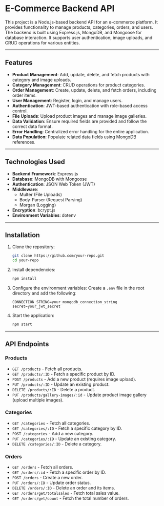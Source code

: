 
# E-Commerce Backend API

This project is a Node.js-based backend API for an e-commerce platform. It provides functionality to manage products, categories, orders, and users. The backend is built using Express.js, MongoDB, and Mongoose for database interaction. It supports user authentication, image uploads, and CRUD operations for various entities.

---

## Features

- **Product Management**: Add, update, delete, and fetch products with category and image uploads.
- **Category Management**: CRUD operations for product categories.
- **Order Management**: Create, update, delete, and fetch orders, including order items.
- **User Management**: Register, login, and manage users.
- **Authentication**: JWT-based authentication with role-based access control.
- **File Uploads**: Upload product images and manage image galleries.
- **Data Validation**: Ensure required fields are provided and follow the correct data format.
- **Error Handling**: Centralized error handling for the entire application.
- **Data Population**: Populate related data fields using MongoDB references.

---

## Technologies Used

- **Backend Framework**: Express.js
- **Database**: MongoDB with Mongoose
- **Authentication**: JSON Web Token (JWT)
- **Middleware**: 
  - Multer (File Uploads)
  - Body-Parser (Request Parsing)
  - Morgan (Logging)
- **Encryption**: bcrypt.js
- **Environment Variables**: dotenv

---

## Installation

1. Clone the repository:
   ```bash
   git clone https://github.com/your-repo.git
   cd your-repo
   ```

2. Install dependencies:
   ```bash
   npm install
   ```

3. Configure the environment variables:
   Create a `.env` file in the root directory and add the following:
   ```
   CONNECTION_STRING=your_mongodb_connection_string
   secret=your_jwt_secret
   ```

4. Start the application:
   ```bash
   npm start
   ```

---

## API Endpoints

### Products
- `GET /products` - Fetch all products.
- `GET /products/:ID` - Fetch a specific product by ID.
- `POST /products` - Add a new product (requires image upload).
- `PUT /products/:ID` - Update an existing product.
- `DELETE /products/:ID` - Delete a product.
- `PUT /products/gallery-images/:id` - Update product image gallery (upload multiple images).

### Categories
- `GET /categories` - Fetch all categories.
- `GET /categories/:ID` - Fetch a specific category by ID.
- `POST /categories` - Add a new category.
- `PUT /categories/:ID` - Update an existing category.
- `DELETE /categories/:ID` - Delete a category.

### Orders
- `GET /orders` - Fetch all orders.
- `GET /orders/:id` - Fetch a specific order by ID.
- `POST /orders` - Create a new order.
- `PUT /orders/:ID` - Update order status.
- `DELETE /orders/:ID` - Delete an order and its items.
- `GET /orders/get/totalsales` - Fetch total sales value.
- `GET /orders/get/count` - Fetch the total number of orders.
